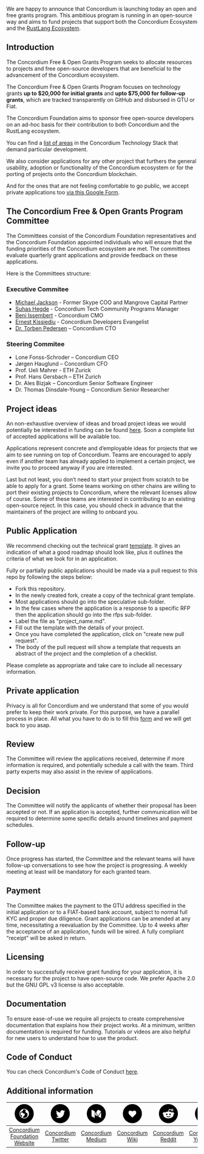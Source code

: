 We are happy to announce that Concordium is launching today an open and free grants program.
This ambitious program is running in an open-source way and aims to fund projects that support both the Concordium Ecosystem and the [RustLang Ecosystem](https://github.com/rust-lang).
 
## Introduction 
The Concordium Free & Open Grants Program seeks to allocate resources to projects and free open-source developers that are beneficial to the advancement of the Concordium ecosystem. 
 
The Concordium Free & Open Grants Program focuses on technology grants **up to $20,000 for initial grants** and **upto $75,000 for follow-up grants**, which are tracked transparently on GitHub and disbursed in GTU or Fiat. 
 
The Concordium Foundation aims to sponsor free open-source developers on an ad-hoc basis for their contribution to both Concordium and the RustLang ecosystem.
 
You can find a [list of areas](https://github.com/Concordium/Concordium-Open-Grants-Initiative/blob/main/alphacentauri_ideas.md) in the Concordium Technology Stack that demand particular development.

We also consider applications for any other project that furthers the general usability, adoption or functionality of the Concordium ecosystem or for the porting of projects onto the Concordium blockchain. 

And for the ones that are not feeling comfortable to go public, we accept private applications too [via this Google Form](https://docs.google.com/forms/d/e/1FAIpQLSePko0W26s-fIBpi60XHl7BVjcmvgLcXzHNIkUKeO5Wek2A8g/viewform). 
 
## The Concordium Free & Open Grants Program Committee 
 
The Committees consist of the Concordium Foundation representatives and the Concordium Foundation appointed individuals who will ensure that the funding priorities of the Concordium ecosystem are met. 
The committees evaluate quarterly grant applications and provide feedback on these applications.

Here is the Committees structure:  

### Executive Commitee 
* [Michael Jackson](https://www.linkedin.com/in/mjmjmj/) - Former Skype COO and Mangrove Capital Partner 
* [Suhas Hegde](https://www.linkedin.com/in/suhashegde/) - Concordium Tech Community Programs Manager
* [Beni Issembert](https://www.linkedin.com/in/beniissembert/) - Concordium CMO  
* [Ernest Kissiediu](https://www.linkedin.com/in/ernest-k-9a4975204/) - Concordium Developers Evangelist 
* [Dr. Torben Pedersen](https://www.linkedin.com/in/torben-pedersen-34b7563/) – Concordium CTO

### Steering Commitee
* Lone Fonss-Schroder – Concordium CEO
* Jørgen Hauglund – Concordium CFO
* Prof. Ueli Mahrer - ETH Zurick
* Prof. Hans Gersbach – ETH Zurich
* Dr. Ales Bizjak – Concordium Senior Software Engineer 
* Dr. Thomas Dinsdale-Young – Concordium Senior Researcher 

## Project ideas
An non-exhaustive overview of ideas and broad project ideas we would potentially be interested in funding can be found [here](https://github.com/Concordium/Concordium-Open-Grants-Initiative/blob/main/alphacentauri_ideas.md). 
Soon a complete list of accepted applications will be available too. 

Applications represent concrete and d’employable ideas for projects that we aim to see running on top of Concordium. Teams are encouraged to apply even if another team has already applied to implement a certain project, we invite you to proceed anyway if you are interested.

Last but not least, you don’t need to start your project from scratch to be able to apply for a grant. Some teams working on other chains are willing to port their existing projects to Concordium, where the relevant licenses allow of course. Some of these teams are interested in contributing to an existing open-source reject. In this case, you should check in advance that the maintainers of the project are willing to onboard you. 
## Public Application
We recommend checking out the technical grant [template](https://github.com/Concordium/Concordium-Open-Grants-Initiative/blob/main/Free%20%26%20Open%20Grant%20Proposal%20Template.md). It gives an indication of what a good roadmap should look like, plus it outlines the criteria of what we look for in an application.
 
Fully or partially public applications should be made via a pull request to this repo by following the steps below: 
* Fork this repository.
* In the newly created fork, create a copy of the technical grant template.
* Most applications should go into the speculative sub-folder.
* In the few cases where the application is a response to a specific RFP then the application should go into the rfps sub-folder.
* Label the file as "project_name.md".
* Fill out the template with the details of your project.
* Once you have completed the application, click on "create new pull request".
* The body of the pull request will show a template that requests an abstract of the project and the completion of a checklist. 

Please complete as appropriate and take care to include all necessary information. 

## Private application
Privacy is all for Concordium and we understand that some of you would prefer to keep their work private. 
For this purpose, we have a parallel process in place. 
All what you have to do is to fill this [form](https://docs.google.com/forms/d/149AsWh5aDa7EkepK5dEp-2P65c5NqXjJb1UlJoEI9_I/edit) and we will get back to you asap. 

 

 
## Review
The Committee will review the applications received, determine if more information is required, and potentially schedule a call with the team.
Third party experts may also assist in the review of applications.
 
## Decision
The Committee will notify the applicants of whether their proposal has been accepted or not.
If an application is accepted, further communication will be required to determine some specific details around timelines and payment schedules.
 
## Follow-up
Once progress has started, the Committee and the relevant teams will have follow-up conversations to see how the project is progressing.
A weekly meeting at least will be mandatory for each granted team. 
 
 
## Payment
The Committee makes the payment to the GTU address specified in the initial application or to a FIAT-based bank account, subject to normal full KYC and proper due diligence.
Grant applications can be amended at any time, necessitating a reevaluation by the Committee.
Up to 4 weeks after the acceptance of an application, funds will be wired. 
A fully compliant “receipt” will be asked in return. 
 
## Licensing 
In order to successfully receive grant funding for your application, it is necessary for the project to have open-source code. We prefer Apache 2.0 but the GNU GPL v3 license is also acceptable.
 
## Documentation
To ensure ease-of-use we require all projects to create comprehensive documentation that explains how their project works. 
At a minimum, written documentation is required for funding.
Tutorials or videos are also helpful for new users to understand how to use the product.

## Code of Conduct
You can check Concordium's Code of Conduct [here](https://github.com/Concordium/Concordium-Open-Grants-Initiative/blob/main/code_of_conduct.md). 

## Additional information

| <img src="src/web.png?s=50" width="50"> | <img src="src/twitter.png?s=50" width="50"> | <img src="src/medium.png?s=50" width="50"> | <img src="src/like.png?s=50" width="50"> | <img src="src/reddit.png?s=50" width="50"> | <img src="src/youtube-play.png?s=50" width="50"> |
| :-: | :-: | :-: | :-: | :-: | :-: |
| [Concordium Foundation Website](https://concordium.com) | [Concordium Twitter](https://twitter.com/ConcordiumNet) | [Concordium Medium](https://medium.com/@concordium) | [Concordium Wiki](https://wiki.concordium/en/) | [Concordium Reddit](https://www.reddit.com/r/Concordium_Official/) | [Concordium YouTube](https://www.youtube.com/channel/UCPZc2CuB2jGbZjD_5zX7-1A) |

